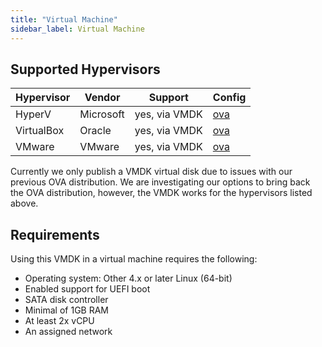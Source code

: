 ```yaml
---
title: "Virtual Machine"
sidebar_label: Virtual Machine
---
```


## Supported Hypervisors

| Hypervisor          | Vendor    | Support         | Config             |
|---------------------|-----------|-----------------|--------------------|
| HyperV              | Microsoft | yes, via VMDK   | [ova](https://github.com/home-assistant/operating-system/tree/dev/buildroot-external/configs/ova_defconfig)              |
| VirtualBox          | Oracle    | yes, via VMDK   | [ova](https://github.com/home-assistant/operating-system/tree/dev/buildroot-external/configs/ova_defconfig)              |
| VMware              | VMware    | yes, via VMDK   | [ova](https://github.com/home-assistant/operating-system/tree/dev/buildroot-external/configs/ova_defconfig)              |

Currently we only publish a VMDK virtual disk due to issues with our previous OVA distribution. We are investigating our options to bring back the OVA distribution, however, the VMDK works for the hypervisors listed above.

## Requirements

Using this VMDK in a virtual machine requires the following:

- Operating system: Other 4.x or later Linux (64-bit)
- Enabled support for UEFI boot
- SATA disk controller
- Minimal of 1GB RAM
- At least 2x vCPU
- An assigned network
